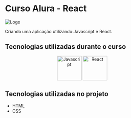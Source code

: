 # Curso Alura - React #

![Logo](https://github.com/MonicaHillman/aluraplay-requisicoes/raw/main/img/logo.png)

Criando uma aplicação utilizando Javascript e React.

## Tecnologias utilizadas durante o curso ##
<center>
<img src="https://upload.wikimedia.org/wikipedia/commons/thumb/6/6a/JavaScript-logo.png/800px-JavaScript-logo.png" alt="Javascript" width="80" height="80" />
<img src="https://mail.coder.clothing/images/stories/virtuemart/product/reactjs-logo-sticker.jpg" alt="React" width="80" height="80" />
</center>

## Tecnologias utilizadas no projeto ##
* HTML
* CSS